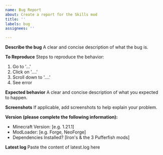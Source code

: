 ```yaml
---
name: Bug Report
about: Create a report for the Skills mod
title: ''
labels: bug
assignees: ''

---
```


**Describe the bug**
A clear and concise description of what the bug is.

**To Reproduce**
Steps to reproduce the behavior:
1. Go to '...'
2. Click on '....'
3. Scroll down to '....'
4. See error

**Expected behavior**
A clear and concise description of what you expected to happen.

**Screenshots**
If applicable, add screenshots to help explain your problem.

**Version (please complete the following information):**
 - Minecraft Version: [e.g. 1.21.1]
 - ModLoader: [e.g. Forge, NeoForge]
 - Dependencies Installed? [Iron's & the 3 Pufferfish mods]

**Latest log**
Paste the content of latest.log here
